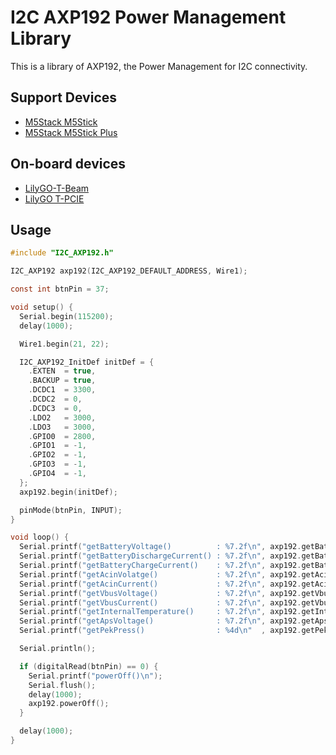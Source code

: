 # I2C AXP192 Power Management Library

This is a library of AXP192, the Power Management for I2C connectivity.

## Support Devices

- [M5Stack M5Stick](https://docs.m5stack.com/#/en/core/m5stickc)
- [M5Stack M5Stick Plus](https://docs.m5stack.com/#/en/core/m5stickc_plus)

## On-board devices

- [LilyGO-T-Beam](https://github.com/Xinyuan-LilyGO/LilyGO-T-Beam)
- [LilyGO T-PCIE](https://github.com/Xinyuan-LilyGO/LilyGo-T-PCIE)

## Usage
```c
#include "I2C_AXP192.h"

I2C_AXP192 axp192(I2C_AXP192_DEFAULT_ADDRESS, Wire1);

const int btnPin = 37;

void setup() {
  Serial.begin(115200);
  delay(1000);

  Wire1.begin(21, 22);

  I2C_AXP192_InitDef initDef = {
    .EXTEN  = true,
    .BACKUP = true,
    .DCDC1  = 3300,
    .DCDC2  = 0,
    .DCDC3  = 0,
    .LDO2   = 3000,
    .LDO3   = 3000,
    .GPIO0  = 2800,
    .GPIO1  = -1,
    .GPIO2  = -1,
    .GPIO3  = -1,
    .GPIO4  = -1,
  };
  axp192.begin(initDef);

  pinMode(btnPin, INPUT);
}

void loop() {
  Serial.printf("getBatteryVoltage()          : %7.2f\n", axp192.getBatteryVoltage());
  Serial.printf("getBatteryDischargeCurrent() : %7.2f\n", axp192.getBatteryDischargeCurrent());
  Serial.printf("getBatteryChargeCurrent()    : %7.2f\n", axp192.getBatteryChargeCurrent());
  Serial.printf("getAcinVolatge()             : %7.2f\n", axp192.getAcinVolatge());
  Serial.printf("getAcinCurrent()             : %7.2f\n", axp192.getAcinCurrent());
  Serial.printf("getVbusVoltage()             : %7.2f\n", axp192.getVbusVoltage());
  Serial.printf("getVbusCurrent()             : %7.2f\n", axp192.getVbusCurrent());
  Serial.printf("getInternalTemperature()     : %7.2f\n", axp192.getInternalTemperature());
  Serial.printf("getApsVoltage()              : %7.2f\n", axp192.getApsVoltage());
  Serial.printf("getPekPress()                : %4d\n"  , axp192.getPekPress());

  Serial.println();

  if (digitalRead(btnPin) == 0) {
    Serial.printf("powerOff()\n");
    Serial.flush();
    delay(1000);
    axp192.powerOff();
  }

  delay(1000);
}
```
